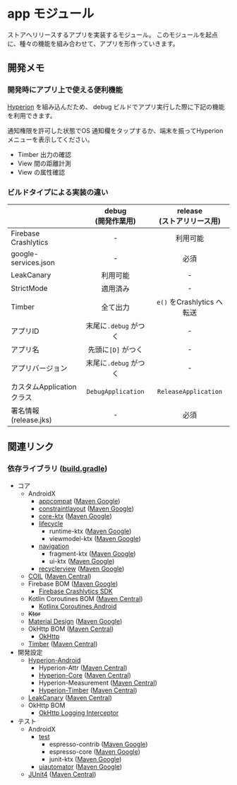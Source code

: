 # app モジュール
ストアへリリースするアプリを実装するモジュール。
このモジュールを起点に、種々の機能を組み合わせて、アプリを形作っていきます。



## 開発メモ
### 開発時にアプリ上で使える便利機能
[Hyperion](https://github.com/willowtreeapps/Hyperion-Android) を組み込んだため、
debug ビルドでアプリ実行した際に下記の機能を利用できます。

通知権限を許可した状態でOS 通知欄をタップするか、端末を振ってHyperion メニューを表示してください。

* Timber 出力の確認
* View 間の距離計測
* View の属性確認

### ビルドタイプによる実装の違い
| | debug<br />(開発作業用) | release<br />(ストアリリース用)
--- | :---: | :---:
Firebase Crashlytics | - | 利用可能
google-services.json | - | 必須
LeakCanary | 利用可能 | -
StrictMode | 適用済み | -
Timber | 全て出力 | `e()` をCrashlytics へ転送
アプリID | 末尾に`.debug` がつく | -
アプリ名 | 先頭に`[D]` がつく | -
アプリバージョン | 末尾に`.debug` がつく | -
カスタムApplication クラス | `DebugApplication` | `ReleaseApplication`
署名情報(release.jks) | - | 必須



## 関連リンク
### 依存ライブラリ ([build.gradle](./build.gradle))
* コア
    * AndroidX
        * [appcompat](https://developer.android.com/jetpack/androidx/releases/appcompat) ([Maven Google](https://mvnrepository.com/artifact/androidx.appcompat/appcompat))
        * [constraintlayout](https://developer.android.com/jetpack/androidx/releases/constraintlayout) ([Maven Google](https://mvnrepository.com/artifact/androidx.constraintlayout/constraintlayout))
        * [core-ktx](https://developer.android.com/jetpack/androidx/releases/core) ([Maven Google](https://mvnrepository.com/artifact/androidx.core/core-ktx))
        * [lifecycle](https://developer.android.com/jetpack/androidx/releases/lifecycle)
            * runtime-ktx ([Maven Google](https://mvnrepository.com/artifact/androidx.lifecycle/lifecycle-runtime-ktx))
            * viewmodel-ktx ([Maven Google](https://mvnrepository.com/artifact/androidx.lifecycle/lifecycle-viewmodel-ktx))
        * [navigation](https://developer.android.com/jetpack/androidx/releases/navigation)
            * fragment-ktx ([Maven Google](https://mvnrepository.com/artifact/androidx.navigation/navigation-fragment-ktx))
            * ui-ktx ([Maven Google](https://mvnrepository.com/artifact/androidx.navigation/navigation-ui-ktx))
        * [recyclerview](https://developer.android.com/jetpack/androidx/releases/recyclerview) ([Maven Google](https://mvnrepository.com/artifact/androidx.recyclerview/recyclerview))
    * [COIL](https://github.com/coil-kt/coil) ([Maven Central](https://mvnrepository.com/artifact/io.coil-kt/coil))
    * Firebase BOM ([Maven Google](https://mvnrepository.com/artifact/com.google.firebase/firebase-bom))
        * [Firebase Crashlytics SDK](https://github.com/firebase/firebase-android-sdk/tree/master/firebase-crashlytics)
    * Kotlin Coroutines BOM ([Maven Central](https://mvnrepository.com/artifact/org.jetbrains.kotlinx/kotlinx-coroutines-bom))
        * [Kotlinx Coroutines Android](https://github.com/Kotlin/kotlinx.coroutines/tree/master/ui/kotlinx-coroutines-android)
    * ~~Ktor~~
    * [Material Design](https://github.com/material-components/material-components-android) ([Maven Google](https://mvnrepository.com/artifact/com.google.android.material/material))
    * OkHttp BOM ([Maven Central](https://mvnrepository.com/artifact/com.squareup.okhttp3/okhttp-bom))
        * [OkHttp](https://github.com/square/okhttp)
    * [Timber](https://github.com/JakeWharton/timber) ([Maven Central](https://mvnrepository.com/artifact/com.jakewharton.timber/timber))
* 開発設定
    * [Hyperion-Android](https://github.com/willowtreeapps/Hyperion-Android)
        * Hyperion-Attr ([Maven Central](https://mvnrepository.com/artifact/com.willowtreeapps.hyperion/hyperion-attr))
        * [Hyperion-Core](https://github.com/willowtreeapps/Hyperion-Android/tree/develop/hyperion-core) ([Maven Central](https://mvnrepository.com/artifact/com.willowtreeapps.hyperion/hyperion-core))
        * Hyperion-Measurement ([Maven Central](https://mvnrepository.com/artifact/com.willowtreeapps.hyperion/hyperion-measurement))
        * [Hyperion-Timber](https://github.com/willowtreeapps/Hyperion-Android/tree/develop/hyperion-timber) ([Maven Central](https://mvnrepository.com/artifact/com.willowtreeapps.hyperion/hyperion-timber))
    * [LeakCanary](https://github.com/square/leakcanary) ([Maven Central](https://mvnrepository.com/artifact/com.squareup.leakcanary/leakcanary-android))
    * OkHttp BOM
        * [OkHttp Logging Interceptor](https://github.com/square/okhttp/tree/master/okhttp-logging-interceptor)
* テスト
    * AndroidX
        * [test](https://developer.android.com/jetpack/androidx/releases/test)
            * espresso-contrib ([Maven Google](https://mvnrepository.com/artifact/androidx.test.espresso/espresso-contrib))
            * espresso-core ([Maven Google](https://mvnrepository.com/artifact/androidx.test.espresso/espresso-core))
            * junit-ktx ([Maven Google](https://mvnrepository.com/artifact/androidx.test.ext/junit-ktx))
        * [uiautomator](https://developer.android.com/jetpack/androidx/releases/test-uiautomator) ([Maven Google](https://mvnrepository.com/artifact/androidx.test.uiautomator/uiautomator))
    * [JUnit4](https://github.com/junit-team/junit4) ([Maven Central](https://mvnrepository.com/artifact/junit/junit))
